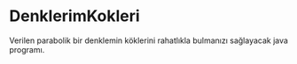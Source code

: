 # DenklerimKokleri
Verilen parabolik bir denklemin köklerini rahatlıkla bulmanızı sağlayacak java programı.
